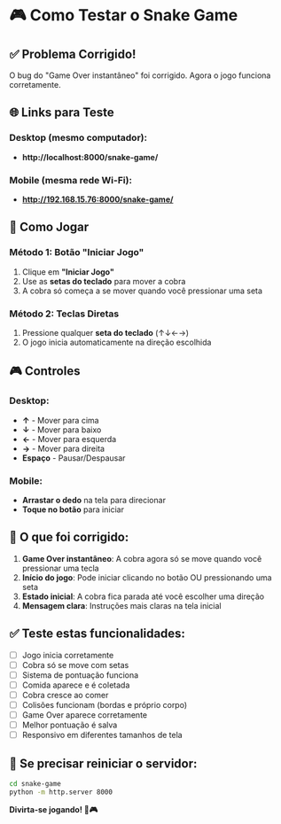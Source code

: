 # 🎮 Como Testar o Snake Game

## ✅ Problema Corrigido!

O bug do "Game Over instantâneo" foi corrigido. Agora o jogo funciona corretamente.

## 🌐 Links para Teste

### Desktop (mesmo computador):
- **http://localhost:8000/snake-game/**

### Mobile (mesma rede Wi-Fi):
- **http://192.168.15.76:8000/snake-game/**

## 🎯 Como Jogar

### Método 1: Botão "Iniciar Jogo"
1. Clique em **"Iniciar Jogo"**
2. Use as **setas do teclado** para mover a cobra
3. A cobra só começa a se mover quando você pressionar uma seta

### Método 2: Teclas Diretas
1. Pressione qualquer **seta do teclado** (↑↓←→)
2. O jogo inicia automaticamente na direção escolhida

## 🎮 Controles

### Desktop:
- **↑** - Mover para cima
- **↓** - Mover para baixo  
- **←** - Mover para esquerda
- **→** - Mover para direita
- **Espaço** - Pausar/Despausar

### Mobile:
- **Arrastar o dedo** na tela para direcionar
- **Toque no botão** para iniciar

## 🐛 O que foi corrigido:

1. **Game Over instantâneo**: A cobra agora só se move quando você pressionar uma tecla
2. **Início do jogo**: Pode iniciar clicando no botão OU pressionando uma seta
3. **Estado inicial**: A cobra fica parada até você escolher uma direção
4. **Mensagem clara**: Instruções mais claras na tela inicial

## ✅ Teste estas funcionalidades:

- [ ] Jogo inicia corretamente
- [ ] Cobra só se move com setas
- [ ] Sistema de pontuação funciona
- [ ] Comida aparece e é coletada
- [ ] Cobra cresce ao comer
- [ ] Colisões funcionam (bordas e próprio corpo)
- [ ] Game Over aparece corretamente
- [ ] Melhor pontuação é salva
- [ ] Responsivo em diferentes tamanhos de tela

## 🔄 Se precisar reiniciar o servidor:

```bash
cd snake-game
python -m http.server 8000
```

**Divirta-se jogando! 🐍🎮**
